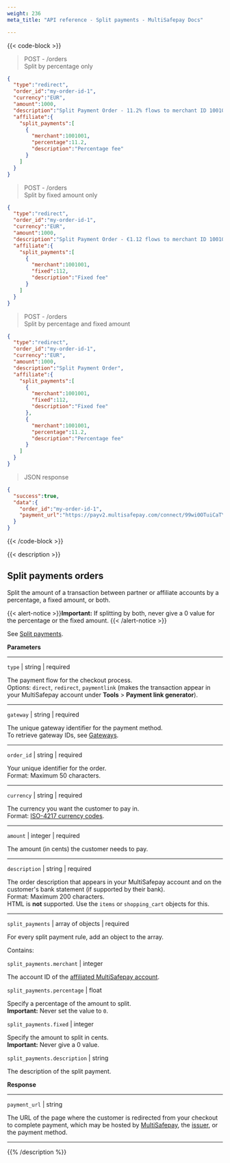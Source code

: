 ```yaml
---
weight: 236
meta_title: "API reference - Split payments - MultiSafepay Docs"

---
```

{{< code-block >}}

> POST - /orders  
Split by percentage only
```json
{
  "type":"redirect",
  "order_id":"my-order-id-1",
  "currency":"EUR",
  "amount":1000,
  "description":"Split Payment Order - 11.2% flows to merchant ID 1001001",
  "affiliate":{
    "split_payments":[
      {
        "merchant":1001001,
        "percentage":11.2,
        "description":"Percentage fee"
      }
    ]
  }
}
```
> POST - /orders  
Split by fixed amount only 
```json
{
  "type":"redirect",
  "order_id":"my-order-id-1",
  "currency":"EUR",
  "amount":1000,
  "description":"Split Payment Order - €1.12 flows to merchant ID 1001001",
  "affiliate":{
    "split_payments":[
      {
        "merchant":1001001,
        "fixed":112,
        "description":"Fixed fee"
      }
    ]
  }
}
```
> POST - /orders  
Split by percentage and fixed amount
```json
{
  "type":"redirect",
  "order_id":"my-order-id-1",
  "currency":"EUR",
  "amount":1000,
  "description":"Split Payment Order",
  "affiliate":{
    "split_payments":[
      {
        "merchant":1001001,
        "fixed":112,
        "description":"Fixed fee"
      },
      {
        "merchant":1001001,
        "percentage":11.2,
        "description":"Percentage fee"
      }
    ]
  }
}
```
> JSON response

```json
{
  "success":true,
  "data":{
    "order_id":"my-order-id-1",
    "payment_url":"https://payv2.multisafepay.com/connect/99wi0OTuiCaTY2nwEiEOybWpVx8MNwrJ75c/?lang=en_US"
  }
}
```
{{< /code-block >}}

{{< description >}}
## Split payments orders
Split the amount of a transaction between partner or affiliate accounts by a percentage, a fixed amount, or both.

{{< alert-notice >}}**Important:** If splitting by both, never give a 0 value for the percentage or the fixed amount.  {{< /alert-notice >}}

See [Split payments](/features/split-payments/).

**Parameters**

----------------
`type` | string | required

The payment flow for the checkout process.  
Options: `direct`, `redirect`, `paymentlink` (makes the transaction appear in your MultiSafepay account under **Tools** > **Payment link generator**).  

----------------
`gateway` | string | required

The unique gateway identifier for the payment method.  
To retrieve gateway IDs, see [Gateways](/api/#gateways).

----------------
`order_id` | string | required

Your unique identifier for the order.  
Format: Maximum 50 characters.

----------------
`currency` | string | required

The currency you want the customer to pay in.   
Format: [ISO-4217 currency codes](https://www.iso.org/iso-4217-currency-codes.html).  

----------------
`amount` | integer | required

The amount (in cents) the customer needs to pay.

----------------
`description` | string | required

The order description that appears in your MultiSafepay account and on the customer's bank statement (if supported by their bank).   
Format: Maximum 200 characters.   
HTML is **not** supported. Use the `items` or `shopping_cart` objects for this.

----------------
`split_payments` | array of objects | required

For every split payment rule, add an object to the array.

Contains:  

`split_payments.merchant` | integer

The account ID of the [affiliated MultiSafepay account](/account/partner-account-control/).   

`split_payments.percentage` | float

Specify a percentage of the amount to split.  
**Important:** Never set the value to `0`. 

`split_payments.fixed` | integer

Specify the amount to split in cents.  
**Important:** Never give a 0 value. 

`split_payments.description` | string

The description of the split payment.

**Response**

----------------
`payment_url` | string 

The URL of the page where the customer is redirected from your checkout to complete payment, which may be hosted by [MultiSafepay](/payment-pages/), the [issuer](/getting-started/glossary/#issuer), or the payment method.

----------------
{{% /description %}}
